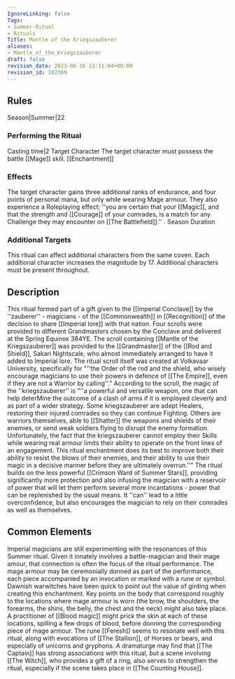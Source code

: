 ```yaml
---
IgnoreLinking: false
Tags:
- Summer-Ritual
- Rituals
Title: Mantle of the Kriegszauberer
aliases:
- Mantle_of_the_Kriegszauberer
draft: false
revision_date: 2023-06-16 13:11:04+00:00
revision_id: 102369
---
```


## Rules
Season|Summer|22
### Performing the Ritual
Casting time|2 Target Character The target character must possess the battle [[Mage]] skill.
[[Enchantment]]
### Effects
The target character gains three additional ranks of endurance, and four points of personal mana, but only while wearing Mage armour. 
They also experience a Roleplaying effect; ''you are certain that your [[Magic]], and that the strength and [[Courage]] of your comrades, is a match for any Challenge they may encounter on [[The Battlefield]].'' .
Season Duration
### Additional Targets
This ritual can affect additional characters from the same coven. Each additional character increases the magnitude by 17. Additional characters must be present throughout.
## Description
This ritual formed part of a gift given to the [[Imperial Conclave]] by the ''zauberer'' - magicians - of the [[Commonwealth]] in [[Recognition]] of the decision to share [[Imperial lore]] with that nation. Four scrolls were provided to different Grandmasters chosen by the Conclave and delivered at the Spring Equinox 384YE. The scroll containing [[Mantle of the Kriegszauberer]] was provided to the [[Grandmaster]] of the [[Rod and Shield]], Sakari Nightscale, who almost immediately arranged to have it added to Imperial lore.
The ritual scroll itself was created at Volkavaar University, specifically for "''the Order of the rod and the shield, who wisely encourage magicians to use their powers in defence of [[The Empire]], even if they are not a Warrior by calling''." According to the scroll, the magic of the ''kriegszauberer'' is "''a powerful and versatile weapon, one that can help deterMine the outcome of a clash of arms if it is employed cleverly and as part of a wider strategy. Some kriegszauberer are adept Healers, restoring their injured comrades so they can continue Fighting. Others are warriors themselves, able to [[Shatter]] the weapons and shields of their enemies, or send weak soldiers flying to disrupt the enemy formation. Unfortunately, the fact that the kriegszauberer cannot employ their Skills while wearing real armour limits their ability to operate on the front lines of an engagement. This ritual enchantment does its best to improve both their ability to resist the blows of their enemies, and their ability to use their magic in a decisive manner before they are ultimately overrun.''"
The ritual builds on the less powerful [[Crimson Ward of Summer Stars]], providing significantly more protection and also infusing the magician with a reservoir of power that will let them perform several more incantations - power that can be replenished by the usual means. It ''can'' lead to a little overconfidence, but also encourages the magician to rely on their comrades as well as themselves.
## Common Elements
Imperial magicians are still experimenting with the resonances of this Summer ritual. Given it innately involves a battle-magician and their mage amour, that connection is often the focus of the ritual performance. The mage armour may be ceremonially donned as part of the performance, each piece accompanied by an invocation or marked with a rune or symbol. Dawnish warwitches have been quick to point out the value of girding when creating this enchantment. Key points on the body that correspond roughly to the locations where mage armour is worn (the brow, the shoulders, the forearms, the shins, the belly, the chest and the neck) might also take place. A practitioner of [[Blood magic]] might prick the skin at each of these locations, spilling a few drops of blood, before donning the corresponding piece of mage armour.
The rune [[Feresh]] seems to resonate well with this ritual, along with evocations of [[The Stallion]], of Horses or bears, and especially of unicorns and gryphons. A dramaturge may find that [[The Captain]] has strong associations with this ritual, but a scene involving [[The Witch]], who provides a gift of a ring, also serves to strengthen the ritual, especially if the scene takes place in [[The Counting House]].
